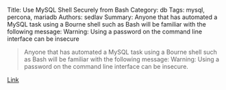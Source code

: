 Title: Use MySQL Shell Securely from Bash
Category: db
Tags: mysql, percona, mariadb
Authors: sedlav
Summary: Anyone that has automated a MySQL task using a Bourne shell such as Bash will be familiar with the following message: Warning: Using a password on the command line interface can be insecure

> Anyone that has automated a MySQL task using a Bourne shell such as Bash will be familiar with the following message: Warning: Using a password on the command line interface can be insecure.

[Link](https://www.percona.com/blog/2016/10/06/use-mysql-shell-securely-from-bash/)
